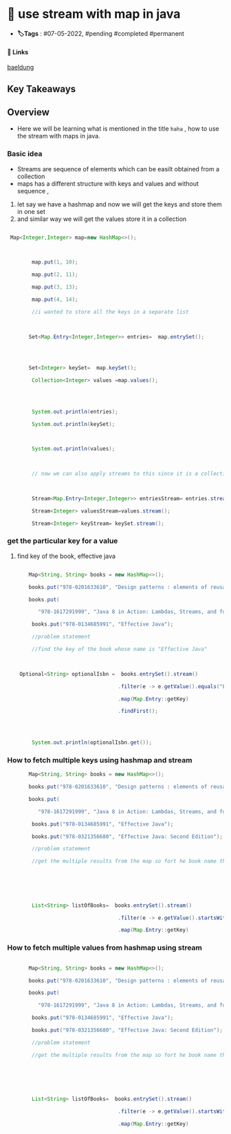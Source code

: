 # 📑 use stream with map in java 

- **🏷️Tags** : #07-05-2022,  #pending #completed #permanent

#### 🔗 Links
[baeldung](https://www.baeldung.com/java-maps-streams)

## Key Takeaways

## Overview
- Here we will be learning what is mentioned in the title `haha` , how to use the stream with maps in java.


### Basic idea
- Streams are sequence of elements which can be easilt obtained from a collection
- maps has a different structure with keys and values and without sequence ,

1. let say we have a hashmap and now we will get the keys and store them in one set
2. and similar way we will get the values store it in a collection

```java

 Map<Integer,Integer> map=new HashMap<>();

  

        map.put(1, 10);

        map.put(2, 11);

        map.put(3, 13);

        map.put(4, 14);

        //i wanted to store all the keys in a separate list

  

       Set<Map.Entry<Integer,Integer>> entries=  map.entrySet();

  
  

       Set<Integer> keySet=  map.keySet();

        Collection<Integer> values =map.values();

  
  

        System.out.println(entries);

        System.out.println(keySet);

  

        System.out.println(values);

  

        // now we can also apply streams to this since it is a collection which is a sequence

  

        Stream<Map.Entry<Integer,Integer>> entriesStream= entries.stream();

        Stream<Integer> valuesStream=values.stream();

        Stream<Integer> keyStream= keySet.stream();

```


### get the particular key for a value
1. find key of the book, effective java

```java

       Map<String, String> books = new HashMap<>();

       books.put("978-0201633610", "Design patterns : elements of reusable object-oriented software");

       books.put(

          "978-1617291999", "Java 8 in Action: Lambdas, Streams, and functional-style programming");

        books.put("978-0134685991", "Effective Java");

        //problem statement

        //find the key of the book whose name is "Effective Java"

  

    Optional<String> optionalIsbn =  books.entrySet().stream()

                                    .filter(e -> e.getValue().equals("Effective Java"))

                                    .map(Map.Entry::getKey)

                                    .findFirst();

  
  

        System.out.println(optionalIsbn.get());

```

### How to fetch multiple keys using hashmap and stream
```java
       Map<String, String> books = new HashMap<>();

       books.put("978-0201633610", "Design patterns : elements of reusable object-oriented software");

       books.put(

          "978-1617291999", "Java 8 in Action: Lambdas, Streams, and functional-style programming");

        books.put("978-0134685991", "Effective Java");

        books.put("978-0321356680", "Effective Java: Second Edition");

        //problem statement

        //get the multiple results from the map so fort he book name that start wiht Effective Java

  
  
  
  

        List<String> listOfBooks=  books.entrySet().stream()

                                    .filter(e -> e.getValue().startsWith("Effective"))

                                    .map(Map.Entry::getKey)

```

### How to fetch multiple values from hashmap using stream

```java

       Map<String, String> books = new HashMap<>();

       books.put("978-0201633610", "Design patterns : elements of reusable object-oriented software");

       books.put(

          "978-1617291999", "Java 8 in Action: Lambdas, Streams, and functional-style programming");

        books.put("978-0134685991", "Effective Java");

        books.put("978-0321356680", "Effective Java: Second Edition");

        //problem statement

        //get the multiple results from the map so fort he book name that start wiht Effective Java

  
  
  
  

        List<String> listOfBooks=  books.entrySet().stream()

                                    .filter(e -> e.getValue().startsWith("Effective"))

                                    .map(Map.Entry::getKey)

```